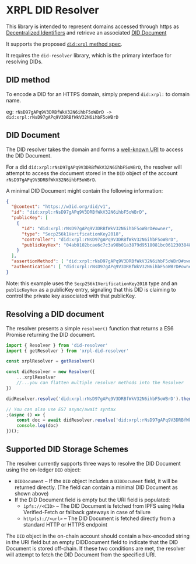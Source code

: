 # XRPL DID Resolver

This library is intended to represent domains accessed through https as
[Decentralized Identifiers](https://w3c.github.io/did-core/#identifier)
and retrieve an associated [DID Document](https://w3c.github.io/did-core/#did-document-properties)

It supports the proposed [`did:xrpl` method spec](https://github.com/XRPLF/XRPL-Standards/tree/master/XLS-0040d-decentralized-identity).

It requires the `did-resolver` library, which is the primary interface for resolving DIDs.

## DID method

To encode a DID for an HTTPS domain, simply prepend `did:xrpl:` to domain name.

eg: `rNsD97gAPq9V3DRBfWkV32N6ihbF5oWBrD -> did:xrpl:rNsD97gAPq9V3DRBfWkV32N6ihbF5oWBrD`

## DID Document

The DID resolver takes the domain and forms a [well-known URI](https://tools.ietf.org/html/rfc5785)
to access the DID Document.

For a did `did:xrpl:rNsD97gAPq9V3DRBfWkV32N6ihbF5oWBrD`, the resolver will attempt to access the document stored in the `DID` object of the account `rNsD97gAPq9V3DRBfWkV32N6ihbF5oWBrD`.

A minimal DID Document might contain the following information:

```json
{
  "@context": "https://w3id.org/did/v1",
  "id": "did:xrpl:rNsD97gAPq9V3DRBfWkV32N6ihbF5oWBrD",
  "publicKey": [
    {
      "id": "did:xrpl:rNsD97gAPq9V3DRBfWkV32N6ihbF5oWBrD#owner",
      "type": "Secp256k1VerificationKey2018",
      "controller": "did:xrpl:rNsD97gAPq9V3DRBfWkV32N6ihbF5oWBrD",
      "publicKeyHex": "04ab0102bcae6c7c3a90b01a3879d9518081bc06123038488db9cb109b082a77d97ea3373e3dfde0eccd9adbdce11d0302ea5c098dbb0b310234c8689501749274"
    }
  ],
  "assertionMethod": [ "did:xrpl:rNsD97gAPq9V3DRBfWkV32N6ihbF5oWBrD#owner" ],
  "authentication": [ "did:xrpl:rNsD97gAPq9V3DRBfWkV32N6ihbF5oWBrD#owner" ]
}
```

Note: this example uses the `Secp256k1VerificationKey2018` type and an `publicKeyHex` as a publicKey entry, signaling
that this DID is claiming to control the private key associated with that publicKey.

## Resolving a DID document

The resolver presents a simple `resolver()` function that returns a ES6 Promise returning the DID document.

```js
import { Resolver } from 'did-resolver'
import { getResolver } from 'xrpl-did-resolver'

const xrplResolver = getResolver()

const didResolver = new Resolver({
    ...xrplResolver
    //...you can flatten multiple resolver methods into the Resolver
})

didResolver.resolve('did:xrpl:rNsD97gAPq9V3DRBfWkV32N6ihbF5oWBrD').then(doc => console.log(doc))

// You can also use ES7 async/await syntax
;(async () => {
    const doc = await didResolver.resolve('did:xrpl:rNsD97gAPq9V3DRBfWkV32N6ihbF5oWBrD')
    console.log(doc)
})();
```

## Supported DID Storage Schemes

The resolver currently supports three ways to resolve the DID Document using the on-ledger `DID` object:
- `DIDDocument` – If the `DID` object includes a `DIDDocument` field, it will be returned directly. (The field can contain a minimal DID Document as shown above)
- If the DID Document field is empty but the URI field is populated:
  - `ipfs://<CID>` – The DID Document is fetched from IPFS using Helia Verified-Fetch or fallback gateways in case of failure
  - `http(s)://<url>` – The DID Document is fetched directly from a standard HTTP or HTTPS endpoint

The `DID` object in the on-chain account should contain a hex-encoded string in the URI field but an empty DIDDocument field to indicate that the DID Document is stored off-chain.
If these two conditions are met, the resolver will attempt to fetch the DID Document from the specified URI.